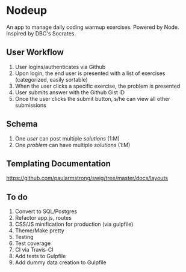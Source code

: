 # Nodeup

An app to manage daily coding warmup exercises. Powered by Node. Inspired by DBC's Socrates.

## User Workflow

1. User logins/authenticates via Github
1. Upon login, the end user is presented with a list of exercises (categorized, easily sortable)
1. When the user clicks a specific exercise, the problem is presented
1. User submits answer with the Github Gist ID
1. Once the user clicks the submit button, s/he can view all other submissions

## Schema

1. One *user* can post multiple *solutions* (1:M)
1. One *problem* can have multiple *solutions* (1:M)

## Templating Documentation

https://github.com/paularmstrong/swig/tree/master/docs/layouts

## To do

1. Convert to SQL/Postgres
1. Refactor app.js, routes
1. CSS/JS minification for production (via gulpfile)
1. Theme/Make pretty
1. Testing
1. Test coverage
1. CI via Travis-CI
1. Add tests to Gulpfile
1. Add dummy data creation to Gulpfile